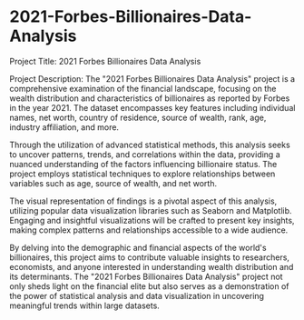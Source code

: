 # 2021-Forbes-Billionaires-Data-Analysis

Project Title: 2021 Forbes Billionaires Data Analysis

Project Description:
The "2021 Forbes Billionaires Data Analysis" project is a comprehensive examination of the financial landscape, focusing on the wealth distribution and characteristics of billionaires as reported by Forbes in the year 2021. The dataset encompasses key features including individual names, net worth, country of residence, source of wealth, rank, age, industry affiliation, and more.

Through the utilization of advanced statistical methods, this analysis seeks to uncover patterns, trends, and correlations within the data, providing a nuanced understanding of the factors influencing billionaire status. The project employs statistical techniques to explore relationships between variables such as age, source of wealth, and net worth.

The visual representation of findings is a pivotal aspect of this analysis, utilizing popular data visualization libraries such as Seaborn and Matplotlib. Engaging and insightful visualizations will be crafted to present key insights, making complex patterns and relationships accessible to a wide audience.

By delving into the demographic and financial aspects of the world's billionaires, this project aims to contribute valuable insights to researchers, economists, and anyone interested in understanding wealth distribution and its determinants. The "2021 Forbes Billionaires Data Analysis" project not only sheds light on the financial elite but also serves as a demonstration of the power of statistical analysis and data visualization in uncovering meaningful trends within large datasets.
